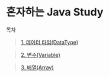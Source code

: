 혼자하는 Java Study
===
목차

> [1. 데이터 타입(DataType)](https://github.com/chae-lyn/java-study-lyn/tree/study/1.DataType)

> [2. 변수(Variable)](https://github.com/chae-lyn/java-study-lyn/tree/study/2.Variable)

> [3. 배열(Array)](https://github.com/chae-lyn/java-study-lyn/tree/study/3.Array)